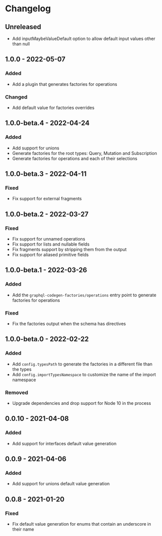 # Changelog

## Unreleased

- Add inputMaybeValueDefault option to allow default input values other than null

## 1.0.0 - 2022-05-07

### Added

- Add a plugin that generates factories for operations

### Changed

- Add default value for factories overrides

## 1.0.0-beta.4 - 2022-04-24

### Added

- Add support for unions
- Generate factories for the root types: Query, Mutation and Subscription
- Generate factories for operations and each of their selections

## 1.0.0-beta.3 - 2022-04-11

### Fixed

- Fix support for external fragments

## 1.0.0-beta.2 - 2022-03-27

### Fixed

- Fix support for unnamed operations
- Fix support for lists and nullable fields
- Fix fragments support by stripping them from the output
- Fix support for aliased primitive fields

## 1.0.0-beta.1 - 2022-03-26

### Added

- Add the `graphql-codegen-factories/operations` entry point to generate factories for operations

### Fixed

- Fix the factories output when the schema has directives

## 1.0.0-beta.0 - 2022-02-22

### Added

- Add `config.typesPath` to generate the factories in a different file than the types
- Add `config.importTypesNamespace` to customize the name of the import namespace

### Removed

- Upgrade dependencies and drop support for Node 10 in the process

## 0.0.10 - 2021-04-08

### Added

- Add support for interfaces default value generation

## 0.0.9 - 2021-04-06

### Added

- Add support for unions default value generation

## 0.0.8 - 2021-01-20

### Fixed

- Fix default value generation for enums that contain an underscore in their name

